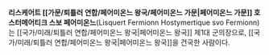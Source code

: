 **리스케어트 [[가문/퇴틀러 연합/페어미온느 왕국/페어미온느 가문|페어미온느 가문]] 호스터메어티크 스보 페어미온느**(Lisquert Fermionn Hostymertique svo Fermionn)는 [[국가/미래/퇴틀러 연합/페어미온느 왕국|페어미온느 왕국]] 제1대 군의장으로, [[국가/미래/퇴틀러 연합/페어미온느 왕국|페어미온느 왕국]]을 건국한 사람이다.
